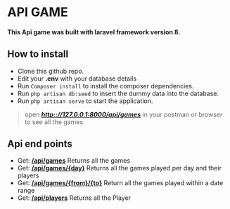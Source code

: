 # API GAME

#### This Api game was built with laravel framework version 8.

## How to install
- Clone this github repo. 
- Edit your **.env** with your database details 
- Run `Composer install` to install the composer dependencies. 
- Run `php artisan db:seed` to insert the dummy data into the database. 
- Run `php artisan serve` to start the application. 

> open [***http:://127.0.0.1:8000/api/games***](http:://127.0.0.1:8000/api/games) in your postman or browser to see all the games

## Api end points
- Get: [**/api/games**](http:://127.0.0.1:8000/api/games)  Returns all the games
- Get: [**/api/games/{day}**](http:://127.0.0.1:8000/api/games/{day})  Returns all the games played per day and their players
- Get: [**/api/games/{from}/{to}**](http:://127.0.0.1:8000/api/games/{from}/{to})  Return all the games played within a date range
- Get: [**/api/players**](http:://127.0.0.1:8000/api/players)  Returns all the Player

